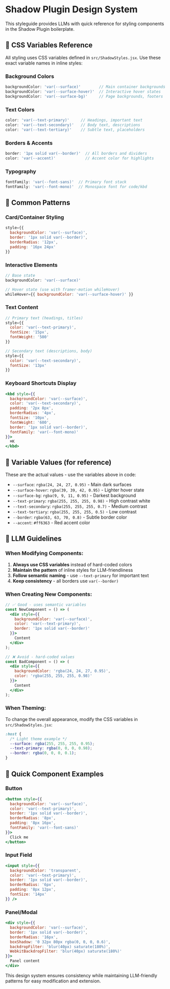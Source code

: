 # Shadow Plugin Design System

This styleguide provides LLMs with quick reference for styling components in the Shadow Plugin boilerplate.

## 🎨 CSS Variables Reference

All styling uses CSS variables defined in `src/ShadowStyles.jsx`. Use these exact variable names in inline styles:

### Background Colors
```jsx
backgroundColor: 'var(--surface)'        // Main container backgrounds
backgroundColor: 'var(--surface-hover)'  // Interactive hover states  
backgroundColor: 'var(--surface-bg)'     // Page backgrounds, footers
```

### Text Colors
```jsx
color: 'var(--text-primary)'     // Headings, important text
color: 'var(--text-secondary)'   // Body text, descriptions
color: 'var(--text-tertiary)'    // Subtle text, placeholders
```

### Borders & Accents
```jsx
border: '1px solid var(--border)'  // All borders and dividers
color: 'var(--accent)'             // Accent color for highlights
```

### Typography
```jsx
fontFamily: 'var(--font-sans)'  // Primary font stack
fontFamily: 'var(--font-mono)'  // Monospace font for code/kbd
```

## 🔧 Common Patterns

### Card/Container Styling
```jsx
style={{
  backgroundColor: 'var(--surface)',
  border: '1px solid var(--border)',
  borderRadius: '12px',
  padding: '16px 24px'
}}
```

### Interactive Elements
```jsx
// Base state
backgroundColor: 'var(--surface)'

// Hover state (use with framer-motion whileHover)
whileHover={{ backgroundColor: 'var(--surface-hover)' }}
```

### Text Content
```jsx
// Primary text (headings, titles)
style={{ 
  color: 'var(--text-primary)',
  fontSize: '15px',
  fontWeight: '500'
}}

// Secondary text (descriptions, body)
style={{ 
  color: 'var(--text-secondary)',
  fontSize: '13px'
}}
```

### Keyboard Shortcuts Display
```jsx
<kbd style={{
  backgroundColor: 'var(--surface)',
  color: 'var(--text-secondary)',
  padding: '2px 8px',
  borderRadius: '4px',
  fontSize: '10px',
  fontWeight: '600',
  border: '1px solid var(--border)',
  fontFamily: 'var(--font-mono)'
}}>
  ⌘K
</kbd>
```

## 🎯 Variable Values (for reference)

These are the actual values - use the variables above in code:

- `--surface`: `rgba(24, 24, 27, 0.95)` - Main dark surfaces
- `--surface-hover`: `rgba(39, 39, 42, 0.95)` - Lighter hover state
- `--surface-bg`: `rgba(9, 9, 11, 0.95)` - Darkest background
- `--text-primary`: `rgba(255, 255, 255, 0.98)` - High contrast white
- `--text-secondary`: `rgba(255, 255, 255, 0.7)` - Medium contrast
- `--text-tertiary`: `rgba(255, 255, 255, 0.5)` - Low contrast
- `--border`: `rgba(63, 63, 70, 0.8)` - Subtle border color
- `--accent`: `#ff6363` - Red accent color

## 📝 LLM Guidelines

### When Modifying Components:

1. **Always use CSS variables** instead of hard-coded colors
2. **Maintain the pattern** of inline styles for LLM-friendliness
3. **Follow semantic naming** - use `--text-primary` for important text
4. **Keep consistency** - all borders use `var(--border)`

### When Creating New Components:

```jsx
// ✅ Good - uses semantic variables
const NewComponent = () => (
  <div style={{
    backgroundColor: 'var(--surface)',
    color: 'var(--text-primary)',
    border: '1px solid var(--border)'
  }}>
    Content
  </div>
);

// ❌ Avoid - hard-coded values
const BadComponent = () => (
  <div style={{
    backgroundColor: 'rgba(24, 24, 27, 0.95)',
    color: 'rgba(255, 255, 255, 0.98)'
  }}>
    Content
  </div>
);
```

### When Theming:

To change the overall appearance, modify the CSS variables in `src/ShadowStyles.jsx`:

```css
:host {
  /* Light theme example */
  --surface: rgba(255, 255, 255, 0.95);
  --text-primary: rgba(0, 0, 0, 0.98);
  --border: rgba(0, 0, 0, 0.1);
}
```

## 🚀 Quick Component Examples

### Button
```jsx
<button style={{
  backgroundColor: 'var(--surface)',
  color: 'var(--text-primary)',
  border: '1px solid var(--border)',
  borderRadius: '8px',
  padding: '8px 16px',
  fontFamily: 'var(--font-sans)'
}}>
  Click me
</button>
```

### Input Field
```jsx
<input style={{
  backgroundColor: 'transparent',
  color: 'var(--text-primary)',
  border: '1px solid var(--border)',
  borderRadius: '6px',
  padding: '8px 12px',
  fontSize: '14px'
}} />
```

### Panel/Modal
```jsx
<div style={{
  backgroundColor: 'var(--surface)',
  border: '1px solid var(--border)',
  borderRadius: '16px',
  boxShadow: '0 32px 80px rgba(0, 0, 0, 0.6)',
  backdropFilter: 'blur(40px) saturate(180%)',
  WebkitBackdropFilter: 'blur(40px) saturate(180%)'
}}>
  Panel content
</div>
```

This design system ensures consistency while maintaining LLM-friendly patterns for easy modification and extension.